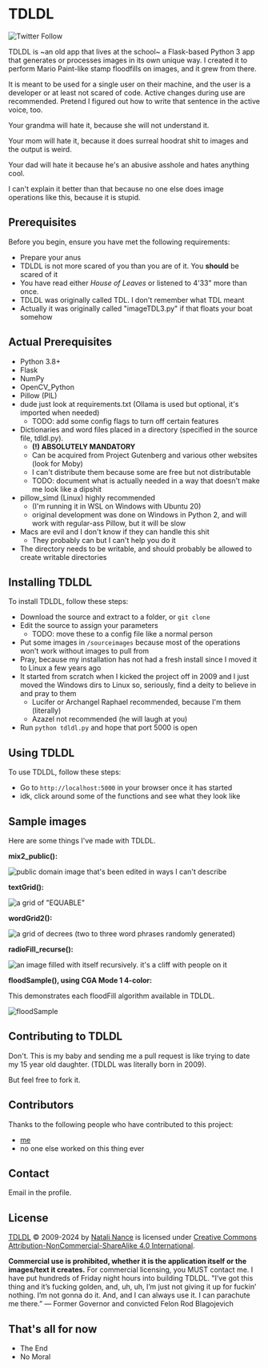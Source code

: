 # TDLDL

![Twitter Follow](https://img.shields.io/twitter/follow/natealism?style=social)

TDLDL is ~an old app that lives at the school~ a Flask-based Python 3 app that generates or processes images in its own unique way. I created it to perform Mario Paint-like stamp floodfills on images, and it grew from there.

It is meant to be used for a single user on their machine, and the user is a developer or at least not scared of code. Active changes during use are recommended. Pretend I figured out how to write that sentence in the active voice, too.

Your grandma will hate it, because she will not understand it.

Your mom will hate it, because it does surreal hoodrat shit to images and the output is weird.

Your dad will hate it because he's an abusive asshole and hates anything cool.

I can't explain it better than that because no one else does image operations like this, because it is stupid.

## Prerequisites

Before you begin, ensure you have met the following requirements:

* Prepare your anus
* TDLDL is not more scared of you than you are of it. You **should** be scared of it
* You have read either *House of Leaves* or listened to 4'33" more than once.
* TDLDL was originally called TDL. I don't remember what TDL meant
* Actually it was originally called "imageTDL3.py" if that floats your boat somehow

## Actual Prerequisites

* Python 3.8+
* Flask
* NumPy
* OpenCV_Python
* Pillow (PIL)
* dude just look at requirements.txt (Ollama is used but optional, it's imported when needed)
    * TODO: add some config flags to turn off certain features
* Dictionaries and word files placed in a directory (specified in the source file, tdldl.py).
    * __(!) ABSOLUTELY MANDATORY__
    * Can be acquired from Project Gutenberg and various other websites (look for Moby)
    * I can't distribute them because some are free but not distributable
    * TODO: document what is actually needed in a way that doesn't make me look like a dipshit
* pillow_simd (Linux) highly recommended
    * (I'm running it in WSL on Windows with Ubuntu 20)
    * original development was done on Windows in Python 2, and will work with regular-ass Pillow, but it will be slow
* Macs are evil and I don't know if they can handle this shit
    * They probably can but I can't help you do it
* The directory needs to be writable, and should probably be allowed to create writable directories

## Installing TDLDL

To install TDLDL, follow these steps:

* Download the source and extract to a folder, or `git clone`
* Edit the source to assign your parameters
    * TODO: move these to a config file like a normal person
* Put some images in `/sourceimages` because most of the operations won't work without images to pull from
* Pray, because my installation has not had a fresh install since I moved it to Linux a few years ago
* It started from scratch when I kicked the project off in 2009 and I just moved the Windows dirs to Linux so, seriously, find a deity to believe in and pray to them
    * Lucifer or Archangel Raphael recommended, because I'm them (literally)
    * Azazel not recommended (he will laugh at you)
* Run `python tdldl.py` and hope that port 5000 is open

## Using TDLDL

To use TDLDL, follow these steps:

* Go to `http://localhost:5000` in your browser once it has started
* idk, click around some of the functions and see what they look like

## Sample images

Here are some things I've made with TDLDL.

__mix2_public():__

![public domain image that's been edited in ways I can't describe](./samples/mix2_public.png)

__textGrid():__

![a grid of "EQUABLE"](./samples/textGrid.png)

__wordGrid2():__

![a grid of decrees (two to three word phrases randomly generated)](./samples/wordGrid2.png)

__radioFill_recurse():__

![an image filled with itself recursively. it's a cliff with people on it](./samples/radioFill_recurse.png)

__floodSample(), using CGA Mode 1 4-color:__

This demonstrates each floodFill algorithm available in TDLDL.

![floodSample](./samples/floodSample.png)

## Contributing to TDLDL

Don't. This is my baby and sending me a pull request is like trying to date my 15 year old daughter. (TDLDL was literally born in 2009).

But feel free to fork it.

## Contributors

Thanks to the following people who have contributed to this project:

* [me](https://github.com/npnance) 
* no one else worked on this thing ever

## Contact

Email in the profile.

## License

[TDLDL](https://github.com/npnance/TDLDL) © 2009-2024 by [Natali Nance](https://github.com/npnance/) is licensed under [Creative Commons Attribution-NonCommercial-ShareAlike 4.0 International](https://creativecommons.org/licenses/by-nc-sa/4.0/).

**Commercial use is prohibited, whether it is the application itself or the images/text it creates.** For commercial licensing, you MUST contact me. I have put hundreds of Friday night hours into building TDLDL. "I’ve got this thing and it’s fucking golden, and, uh, uh, I’m just not giving it up for fuckin’ nothing. I’m not gonna do it. And, and I can always use it. I can parachute me there.” — Former Governor and convicted Felon Rod Blagojevich

## That's all for now

* The End
* No Moral